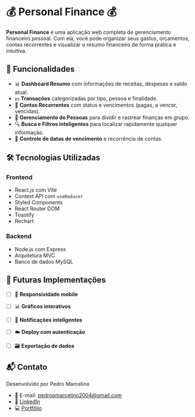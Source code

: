 # 💰 Personal Finance 💰

**Personal Finance** é uma aplicação web completa de gerenciamento financeiro pessoal. Com ela, você pode organizar seus gastos, orçamentos, contas recorrentes e visualizar o resumo financeiro de forma prática e intuitiva.


## 🚀 Funcionalidades

- 📊 **Dashboard Resumo** com informações de receitas, despesas e saldo atual.
- 💵 **Transações** categorizadas por tipo, pessoa e finalidade.
- 🧾 **Contas Recorrentes** com status e vencimentos (pagas, a vencer, vencidas).
- 👥 **Gerenciamento de Pessoas** para dividir e rastrear finanças em grupo.
- 🔍 **Busca e Filtros inteligentes** para localizar rapidamente qualquer informação.
- 📅 **Controle de datas de vencimento** e recorrência de contas.


## 🛠️ Tecnologias Utilizadas
### Frontend
- React.js com Vite
- Context API com `useReducer`
- Styled Components
- React Router DOM
- Toastify
- Rechart

### Backend
- Node.js com Express
- Arquitetura MVC
- Banco de dados MySQL


## 🔮 Futuras Implementações
- [ ] 📱 **Responsividade mobile**
- [ ] 📊 **Gráficos interativos**
- [ ] 🔔 **Notificações inteligentes**
- [ ] ☁️ **Deploy com autenticação**
- [ ] 🗃️ **Exportação de dados**


## 📬 Contato
Desenvolvido por Pedro Marcelino
- 📧 E-mail: pedropmarcelino2004@gmail.com
- 💼 [LinkedIn](https://www.linkedin.com/in/pedro-paulo-marcelino)
- 💻 [Portfólio](https://pedromarcelino7.github.io/Portfolio)